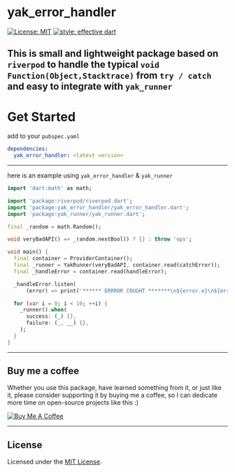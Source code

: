 # yak_error_handler
[![License: MIT](https://img.shields.io/badge/license-MIT-blue.svg)](https://opensource.org/licenses/MIT)
[![style: effective dart](https://img.shields.io/badge/style-effective_dart-40c4ff.svg)](https://pub.dev/packages/effective_dart)

This is small and lightweight package based on `riverpod`
to handle the typical `void Function(Object,Stacktrace)` from `try / catch`
and easy to integrate with `yak_runner`
---

# Get Started

add to your `pubspec.yaml`

```yaml
dependencies: 
  yak_error_handler: <latest version>
```
---

here is an example using `yak_error_handler` & `yak_runner`

```dart
import 'dart:math' as math;

import 'package:riverpod/riverpod.dart';
import 'package:yak_error_handler/yak_error_handler.dart';
import 'package:yak_runner/yak_runner.dart';

final _random = math.Random();

void veryBadAPI() => _random.nextBool() ? {} : throw 'ops';

void main() {
  final container = ProviderContainer();
  final _runner = YakRunner(veryBadAPI, container.read(catchError));
  final _handleError = container.read(handleError);

  _handleError.listen(
      (error) => print('****** ERRROR COUGHT *******\n${error.e}\n${error.s}'));

  for (var i = 0; i < 10; ++i) {
    _runner().when(
      success: (_) {},
      failure: (_, __) {},
    );
  }
}

```
---

## Buy me a coffee

Whether you use this package, have learned something from it, or just like it, please consider supporting it by buying me a coffee, so I can dedicate more time on open-source projects like this :)

<a href="https://www.buymeacoffee.com/yakforward" target="_blank"><img src="https://www.buymeacoffee.com/assets/img/custom_images/orange_img.png" alt="Buy Me A Coffee" style="height: auto !important;width: auto !important;" ></a>

---

## License

Licensed under the [MIT License](LICENSE).